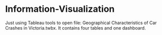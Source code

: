 # Information-Visualization

Just using Tableau tools to open file: Geographical Characteristics of Car Crashes in Victoria.twbx. 
It contains four tables and one dashboard.
